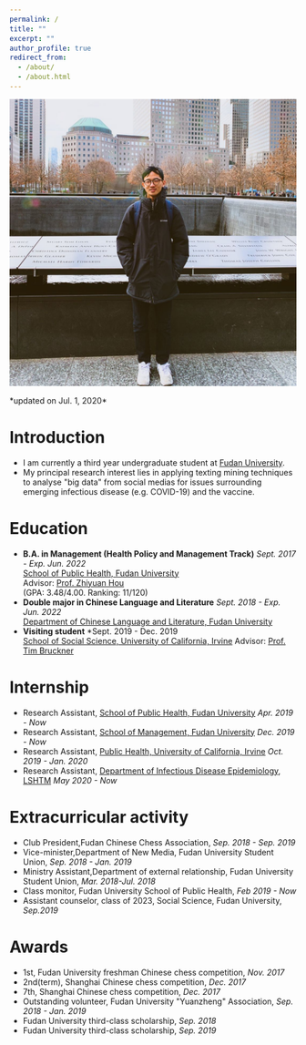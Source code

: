 ```yaml
---
permalink: /
title: ""
excerpt: ""
author_profile: true
redirect_from: 
  - /about/
  - /about.html
---
```


<p align="center">
  <img src="https://raw.githubusercontent.com/cv-xinyuzhou/cv-xinyuzhou.github.io/master/files/XZHOU_.jpg" alt="Photo" style="width: 750px;"/> 
</p>
 *updated on Jul. 1, 2020*

# Introduction
* I am currently a third year undergraduate student at [Fudan University](https://www.fudan.edu.cn/en/main.psp).
* My principal research interest lies in applying texting mining techniques to analyse "big data" from social medias for issues surrounding emerging infectious disease (e.g. COVID-19) and the vaccine.

# Education
* **B.A. in Management (Health Policy and Management Track)** *Sept. 2017 - Exp. Jun. 2022* <br>
[School of Public Health, Fudan University](http://sph.fudan.edu.cn/)<br>
Advisor: [Prof. Zhiyuan Hou](http://sph.fudan.edu.cn/t/150)<br>
(GPA: 3.48/4.00. Ranking: 11/120)
* **Double major in Chinese Language and Literature** *Sept. 2018 - Exp. Jun. 2022* <br>
[Department of Chinese Language and Literature, Fudan University](http://chinese.fudan.edu.cn/_t1959/main.psp)<br>
* **Visiting student** *Sept. 2019 - Dec. 2019 <br>
[School of Social Science, University of California, Irvine](https://www.socsci.uci.edu/)
Advisor: [Prof. Tim Bruckner](https://faculty.sites.uci.edu/bruckner/)

# Internship
* Research Assistant, [School of Public Health, Fudan University](http://sph.fudan.edu.cn/) *Apr. 2019 - Now* <br>
* Research Assistant, [School of Management, Fudan University](https://www.fdsm.fudan.edu.cn/en/) *Dec. 2019 - Now* <br>
* Research Assistant, [Public Health, University of California, Irvine](http://publichealth.uci.edu/ph/_home/) *Oct. 2019 - Jan. 2020* <br>
* Research Assistant, [Department of Infectious Disease Epidemiology, LSHTM](https://www.lshtm.ac.uk/research/faculties/eph/ide) *May 2020 - Now* <br>

# Extracurricular activity
* Club President,Fudan Chinese Chess Association, *Sep. 2018 - Sep. 2019*
* Vice-minister,Department of New Media, Fudan University Student Union, *Sep. 2018 - Jan. 2019*
* Ministry Assistant,Department of external relationship, Fudan University Student Union, *Mar. 2018-Jul. 2018*
* Class monitor, Fudan University School of Public Health, *Feb 2019 - Now*
* Assistant counselor, class of 2023, Social Science, Fudan University, *Sep.2019*

# Awards
* 1st, Fudan University freshman Chinese chess competition, *Nov. 2017*
* 2nd(term), Shanghai Chinese chess competition, *Dec. 2017*
* 7th, Shanghai Chinese chess competition, *Dec. 2017*
* Outstanding volunteer, Fudan University "Yuanzheng" Association, *Sep. 2018 - Jan. 2019*
* Fudan University third-class scholarship, *Sep. 2018*
* Fudan University third-class scholarship, *Sep. 2019*
